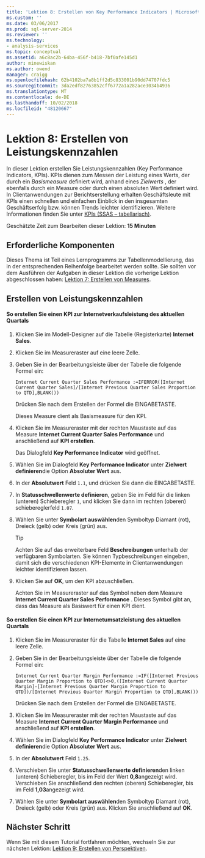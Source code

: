 ```yaml
---
title: 'Lektion 8: Erstellen von Key Performance Indicators | Microsoft-Dokumentation'
ms.custom: ''
ms.date: 03/06/2017
ms.prod: sql-server-2014
ms.reviewer: ''
ms.technology:
- analysis-services
ms.topic: conceptual
ms.assetid: a6c8ac2b-64ba-456f-b418-7bf0afe145d1
author: minewiskan
ms.author: owend
manager: craigg
ms.openlocfilehash: 62b4102ba7a8b1ff2d5c833001b90dd74707fdc5
ms.sourcegitcommit: 3da2edf82763852cff6772a1a282ace3034b4936
ms.translationtype: MT
ms.contentlocale: de-DE
ms.lasthandoff: 10/02/2018
ms.locfileid: "48120667"
---
```

# <a name="lesson-8-create-key-performance-indicators"></a>Lektion 8: Erstellen von Leistungskennzahlen
  In dieser Lektion erstellen Sie Leistungskennzahlen (Key Performance Indicators, KPIs). KPIs dienen zum Messen der Leistung eines Werts, der durch ein *Basismeasure* definiert wird, anhand eines *Zielwerts* , der ebenfalls durch ein Measure oder durch einen absoluten Wert definiert wird. In Clientanwendungen zur Berichtserstellung erhalten Geschäftsleute mit KPIs einen schnellen und einfachen Einblick in den insgesamten Geschäftserfolg bzw. können Trends leichter identifizieren. Weitere Informationen finden Sie unter [KPIs &#40;SSAS – tabellarisch&#41;](tabular-models/kpis-ssas-tabular.md).  
  
 Geschätzte Zeit zum Bearbeiten dieser Lektion: **15 Minuten**  
  
## <a name="prerequisites"></a>Erforderliche Komponenten  
 Dieses Thema ist Teil eines Lernprogramms zur Tabellenmodellierung, das in der entsprechenden Reihenfolge bearbeitet werden sollte. Sie sollten vor dem Ausführen der Aufgaben in dieser Lektion die vorherige Lektion abgeschlossen haben: [Lektion 7: Erstellen von Measures](lesson-6-create-measures.md).  
  
## <a name="create-key-performance-indicators"></a>Erstellen von Leistungskennzahlen  
  
#### <a name="to-create-an-internet-current-quarter-sales-performance-kpi"></a>So erstellen Sie einen KPI zur Internetverkaufsleistung des aktuellen Quartals  
  
1.  Klicken Sie im Modell-Designer auf die Tabelle (Registerkarte) **Internet Sales**.  
  
2.  Klicken Sie im Measureraster auf eine leere Zelle.  
  
3.  Geben Sie in der Bearbeitungsleiste über der Tabelle die folgende Formel ein:  
  
     `Internet Current Quarter Sales Performance :=IFERROR([Internet Current Quarter Sales]/[Internet Previous Quarter Sales Proportion to QTD],BLANK())`  
  
     Drücken Sie nach dem Erstellen der Formel die EINGABETASTE.  
  
     Dieses Measure dient als Basismeasure für den KPI.  
  
4.  Klicken Sie im Measureraster mit der rechten Maustaste auf das Measure **Internet Current Quarter Sales Performance** und anschließend auf **KPI erstellen**.  
  
     Das Dialogfeld **Key Performance Indicator** wird geöffnet.  
  
5.  Wählen Sie im Dialogfeld **Key Performance Indicator** unter **Zielwert definieren**die Option **Absoluter Wert** aus.  
  
6.  In der **Absolutwert** Feld `1.1`, und drücken Sie dann die EINGABETASTE.  
  
7.  In **Statusschwellenwerte definieren**, geben Sie im Feld für die linken (unteren) Schieberegler `1`, und klicken Sie dann im rechten (oberen) schiebereglerfeld `1.07`.  
  
8.  Wählen Sie unter **Symbolart auswählen**den Symboltyp Diamant (rot), Dreieck (gelb) oder Kreis (grün) aus.  
  
    > [!TIP]  
    >  Achten Sie auf das erweiterbare Feld **Beschreibungen** unterhalb der verfügbaren Symbolarten. Sie können Typbeschreibungen eingeben, damit sich die verschiedenen KPI-Elemente in Clientanwendungen leichter identifizieren lassen.  
  
9. Klicken Sie auf **OK**, um den KPI abzuschließen.  
  
     Achten Sie im Measureraster auf das Symbol neben dem Measure **Internet Current Quarter Sales Performance** . Dieses Symbol gibt an, dass das Measure als Basiswert für einen KPI dient.  
  
#### <a name="to-create-an-internet-current-quarter-margin-performance-kpi"></a>So erstellen Sie einen KPI zur Internetumsatzleistung des aktuellen Quartals  
  
1.  Klicken Sie im Measureraster für die Tabelle **Internet Sales** auf eine leere Zelle.  
  
2.  Geben Sie in der Bearbeitungsleiste über der Tabelle die folgende Formel ein:  
  
     `Internet Current Quarter Margin Performance :=IF([Internet Previous Quarter Margin Proportion to QTD]<>0,([Internet Current Quarter Margin]-[Internet Previous Quarter Margin Proportion to QTD])/[Internet Previous Quarter Margin Proportion to QTD],BLANK())`  
  
     Drücken Sie nach dem Erstellen der Formel die EINGABETASTE.  
  
3.  Klicken Sie im Measureraster mit der rechten Maustaste auf das Measure **Internet Current Quarter Margin Performance** und anschließend auf **KPI erstellen**.  
  
4.  Wählen Sie im Dialogfeld **Key Performance Indicator** unter **Zielwert definieren**die Option **Absoluter Wert** aus.  
  
5.  In der **Absolutwert** Feld `1.25`.  
  
6.  Verschieben Sie unter **Statusschwellenwerte definieren**den linken (unteren) Schieberegler, bis im Feld der Wert **0,8**angezeigt wird. Verschieben Sie anschließend den rechten (oberen) Schieberegler, bis im Feld **1,03**angezeigt wird.  
  
7.  Wählen Sie unter **Symbolart auswählen**den Symboltyp Diamant (rot), Dreieck (gelb) oder Kreis (grün) aus. Klicken Sie anschließend auf **OK**.  
  
## <a name="next-step"></a>Nächster Schritt  
 Wenn Sie mit diesem Tutorial fortfahren möchten, wechseln Sie zur nächsten Lektion: [Lektion 9: Erstellen von Perspektiven](lesson-8-create-perspectives.md).  
  
  
